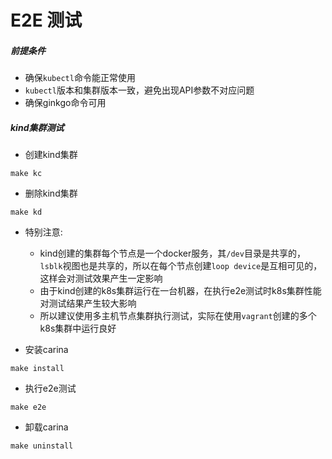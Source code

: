 

# E2E 测试

##### 前提条件
  - 确保`kubectl`命令能正常使用
  - `kubectl`版本和集群版本一致，避免出现API参数不对应问题
  - 确保ginkgo命令可用

##### kind集群测试

- 创建kind集群
```cassandraql
make kc
```

- 删除kind集群
```cassandraql
make kd
```

- 特别注意:
  - kind创建的集群每个节点是一个docker服务，其`/dev`目录是共享的，`lsblk`视图也是共享的，所以在每个节点创建`loop device`是互相可见的，
  这样会对测试效果产生一定影响
  - 由于kind创建的k8s集群运行在一台机器，在执行e2e测试时k8s集群性能对测试结果产生较大影响
  - 所以建议使用多主机节点集群执行测试，实际在使用`vagrant`创建的多个k8s集群中运行良好

- 安装carina
```cassandraql
make install
```

- 执行e2e测试
```cassandraql
make e2e
```

- 卸载carina
```cassandraql
make uninstall